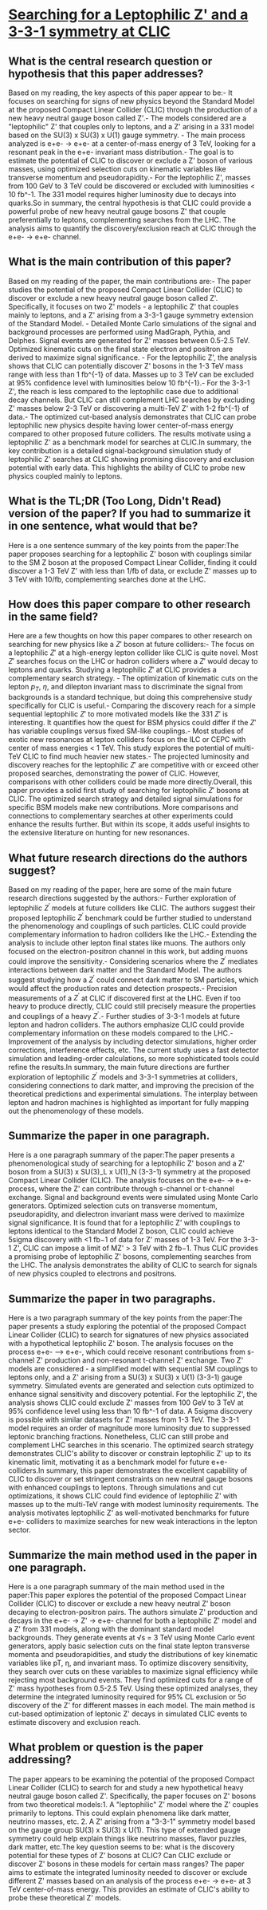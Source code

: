 # [Searching for a Leptophilic Z' and a 3-3-1 symmetry at CLIC](https://arxiv.org/abs/2309.0681)

## What is the central research question or hypothesis that this paper addresses?

 Based on my reading, the key aspects of this paper appear to be:- It focuses on searching for signs of new physics beyond the Standard Model at the proposed Compact Linear Collider (CLIC) through the production of a new heavy neutral gauge boson called Z'.- The models considered are a "leptophilic" Z' that couples only to leptons, and a Z' arising in a 331 model based on the SU(3) x SU(3) x U(1) gauge symmetry. - The main process analyzed is e+e- -> e+e- at a center-of-mass energy of 3 TeV, looking for a resonant peak in the e+e- invariant mass distribution.- The goal is to estimate the potential of CLIC to discover or exclude a Z' boson of various masses, using optimized selection cuts on kinematic variables like transverse momentum and pseudorapidity.- For the leptophilic Z', masses from 100 GeV to 3 TeV could be discovered or excluded with luminosities < 10 fb^-1. The 331 model requires higher luminosity due to decays into quarks.So in summary, the central hypothesis is that CLIC could provide a powerful probe of new heavy neutral gauge bosons Z' that couple preferentially to leptons, complementing searches from the LHC. The analysis aims to quantify the discovery/exclusion reach at CLIC through the e+e- -> e+e- channel.


## What is the main contribution of this paper?

 Based on my reading of the paper, the main contributions are:- The paper studies the potential of the proposed Compact Linear Collider (CLIC) to discover or exclude a new heavy neutral gauge boson called Z'. Specifically, it focuses on two Z' models - a leptophilic Z' that couples mainly to leptons, and a Z' arising from a 3-3-1 gauge symmetry extension of the Standard Model. - Detailed Monte Carlo simulations of the signal and background processes are performed using MadGraph, Pythia, and Delphes. Signal events are generated for Z' masses between 0.5-2.5 TeV. Optimized kinematic cuts on the final state electron and positron are derived to maximize signal significance. - For the leptophilic Z', the analysis shows that CLIC can potentially discover Z' bosons in the 1-3 TeV mass range with less than 1 fb^{-1} of data. Masses up to 3 TeV can be excluded at 95% confidence level with luminosities below 10 fb^{-1}.- For the 3-3-1 Z', the reach is less compared to the leptophilic case due to additional decay channels. But CLIC can still complement LHC searches by excluding Z' masses below 2-3 TeV or discovering a multi-TeV Z' with 1-2 fb^{-1} of data.- The optimized cut-based analysis demonstrates that CLIC can probe leptophilic new physics despite having lower center-of-mass energy compared to other proposed future colliders. The results motivate using a leptophilic Z' as a benchmark model for searches at CLIC.In summary, the key contribution is a detailed signal-background simulation study of leptophilic Z' searches at CLIC showing promising discovery and exclusion potential with early data. This highlights the ability of CLIC to probe new physics coupled mainly to leptons.


## What is the TL;DR (Too Long, Didn't Read) version of the paper? If you had to summarize it in one sentence, what would that be?

 Here is a one sentence summary of the key points from the paper:The paper proposes searching for a leptophilic Z' boson with couplings similar to the SM Z boson at the proposed Compact Linear Collider, finding it could discover a 1-3 TeV Z' with less than 1/fb of data, or exclude Z' masses up to 3 TeV with 10/fb, complementing searches done at the LHC.


## How does this paper compare to other research in the same field?

 Here are a few thoughts on how this paper compares to other research on searching for new physics like a $Z'$ boson at future colliders:- The focus on a leptophilic $Z'$ at a high-energy lepton collider like CLIC is quite novel. Most $Z'$ searches focus on the LHC or hadron colliders where a $Z'$ would decay to leptons and quarks. Studying a leptophilic $Z'$ at CLIC provides a complementary search strategy. - The optimization of kinematic cuts on the lepton $p_T$, $\eta$, and dilepton invariant mass to discriminate the signal from backgrounds is a standard technique, but doing this comprehensive study specifically for CLIC is useful.- Comparing the discovery reach for a simple sequential leptophilic $Z'$ to more motivated models like the 331 $Z'$ is interesting. It quantifies how the quest for BSM physics could differ if the $Z'$ has variable couplings versus fixed SM-like couplings.- Most studies of exotic new resonances at lepton colliders focus on the ILC or CEPC with center of mass energies < 1 TeV. This study explores the potential of multi-TeV CLIC to find much heavier new states.- The projected luminosity and discovery reaches for the leptophilic $Z'$ are competitive with or exceed other proposed searches, demonstrating the power of CLIC. However, comparisons with other colliders could be made more directly.Overall, this paper provides a solid first study of searching for leptophilic $Z'$ bosons at CLIC. The optimized search strategy and detailed signal simulations for specific BSM models make new contributions. More comparisons and connections to complementary searches at other experiments could enhance the results further. But within its scope, it adds useful insights to the extensive literature on hunting for new resonances.


## What future research directions do the authors suggest?

 Based on my reading of the paper, here are some of the main future research directions suggested by the authors:- Further exploration of leptophilic $Z^\prime$ models at future colliders like CLIC. The authors suggest their proposed leptophilic $Z^\prime$ benchmark could be further studied to understand the phenomenology and couplings of such particles. CLIC could provide complementary information to hadron colliders like the LHC.- Extending the analysis to include other lepton final states like muons. The authors only focused on the electron-positron channel in this work, but adding muons could improve the sensitivity.- Considering scenarios where the $Z^\prime$ mediates interactions between dark matter and the Standard Model. The authors suggest studying how a $Z^\prime$ could connect dark matter to SM particles, which would affect the production rates and detection prospects.- Precision measurements of a $Z^\prime$ at CLIC if discovered first at the LHC. Even if too heavy to produce directly, CLIC could still precisely measure the properties and couplings of a heavy $Z^\prime$.- Further studies of 3-3-1 models at future lepton and hadron colliders. The authors emphasize CLIC could provide complementary information on these models compared to the LHC.- Improvement of the analysis by including detector simulations, higher order corrections, interference effects, etc. The current study uses a fast detector simulation and leading-order calculations, so more sophisticated tools could refine the results.In summary, the main future directions are further exploration of leptophilic $Z^\prime$ models and 3-3-1 symmetries at colliders, considering connections to dark matter, and improving the precision of the theoretical predictions and experimental simulations. The interplay between lepton and hadron machines is highlighted as important for fully mapping out the phenomenology of these models.


## Summarize the paper in one paragraph.

 Here is a one paragraph summary of the paper:The paper presents a phenomenological study of searching for a leptophilic Z' boson and a Z' boson from a SU(3) x SU(3)_L x U(1)_N (3-3-1) symmetry at the proposed Compact Linear Collider (CLIC). The analysis focuses on the e+e- -> e+e- process, where the Z' can contribute through s-channel or t-channel exchange. Signal and background events were simulated using Monte Carlo generators. Optimized selection cuts on transverse momentum, pseudorapidity, and dielectron invariant mass were derived to maximize signal significance. It is found that for a leptophilic Z' with couplings to leptons identical to the Standard Model Z boson, CLIC could achieve 5sigma discovery with <1 fb−1 of data for Z' masses of 1-3 TeV. For the 3-3-1 Z', CLIC can impose a limit of MZ' > 3 TeV with 2 fb−1. Thus CLIC provides a promising probe of leptophilic Z' bosons, complementing searches from the LHC. The analysis demonstrates the ability of CLIC to search for signals of new physics coupled to electrons and positrons.


## Summarize the paper in two paragraphs.

 Here is a two paragraph summary of the key points from the paper:The paper presents a study exploring the potential of the proposed Compact Linear Collider (CLIC) to search for signatures of new physics associated with a hypothetical leptophilic Z' boson. The analysis focuses on the process e+e- --> e+e-, which could receive resonant contributions from s-channel Z' production and non-resonant t-channel Z' exchange. Two Z' models are considered - a simplified model with sequential SM couplings to leptons only, and a Z' arising from a SU(3) x SU(3) x U(1) (3-3-1) gauge symmetry. Simulated events are generated and selection cuts optimized to enhance signal sensitivity and discovery potential. For the leptophilic Z', the analysis shows CLIC could exclude Z' masses from 100 GeV to 3 TeV at 95% confidence level using less than 10 fb^-1 of data. A 5sigma discovery is possible with similar datasets for Z' masses from 1-3 TeV. The 3-3-1 model requires an order of magnitude more luminosity due to suppressed leptonic branching fractions. Nonetheless, CLIC can still probe and complement LHC searches in this scenario. The optimized search strategy demonstrates CLIC's ability to discover or constrain leptophilic Z' up to its kinematic limit, motivating it as a benchmark model for future e+e- colliders.In summary, this paper demonstrates the excellent capability of CLIC to discover or set stringent constraints on new neutral gauge bosons with enhanced couplings to leptons. Through simulations and cut optimizations, it shows CLIC could find evidence of leptophilic Z' with masses up to the multi-TeV range with modest luminosity requirements. The analysis motivates leptophilic Z' as well-motivated benchmarks for future e+e- colliders to maximize searches for new weak interactions in the lepton sector.


## Summarize the main method used in the paper in one paragraph.

 Here is a one paragraph summary of the main method used in the paper:This paper explores the potential of the proposed Compact Linear Collider (CLIC) to discover or exclude a new heavy neutral Z' boson decaying to electron-positron pairs. The authors simulate Z' production and decays in the e+e- -> Z' -> e+e- channel for both a leptophilic Z' model and a Z' from 331 models, along with the dominant standard model backgrounds. They generate events at √s = 3 TeV using Monte Carlo event generators, apply basic selection cuts on the final state lepton transverse momenta and pseudorapidities, and study the distributions of key kinematic variables like pT, η, and invariant mass. To optimize discovery sensitivity, they search over cuts on these variables to maximize signal efficiency while rejecting most background events. They find optimized cuts for a range of Z' mass hypotheses from 0.5-2.5 TeV. Using these optimized analyses, they determine the integrated luminosity required for 95% CL exclusion or 5σ discovery of the Z' for different masses in each model. The main method is cut-based optimization of leptonic Z' decays in simulated CLIC events to estimate discovery and exclusion reach.


## What problem or question is the paper addressing?

 The paper appears to be examining the potential of the proposed Compact Linear Collider (CLIC) to search for and study a new hypothetical heavy neutral gauge boson called Z'. Specifically, the paper focuses on Z' bosons from two theoretical models:1. A "leptophilic" Z' model where the Z' couples primarily to leptons. This could explain phenomena like dark matter, neutrino masses, etc. 2. A Z' arising from a "3-3-1" symmetry model based on the gauge group SU(3) x SU(3) x U(1). This type of extended gauge symmetry could help explain things like neutrino masses, flavor puzzles, dark matter, etc.The key question seems to be: what is the discovery potential for these types of Z' bosons at CLIC? Can CLIC exclude or discover Z' bosons in these models for certain mass ranges? The paper aims to estimate the integrated luminosity needed to discover or exclude different Z' masses based on an analysis of the process e+e- → e+e- at 3 TeV center-of-mass energy. This provides an estimate of CLIC's ability to probe these theoretical Z' models.
